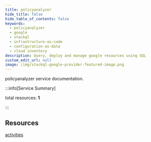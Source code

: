 ```yaml
---
title: policyanalyzer
hide_title: false
hide_table_of_contents: false
keywords:
  - policyanalyzer
  - google
  - stackql
  - infrastructure-as-code
  - configuration-as-data
  - cloud inventory
description: Query, deploy and manage google resources using SQL
custom_edit_url: null
image: /img/stackql-google-provider-featured-image.png
---
```


policyanalyzer service documentation.

:::info[Service Summary]

total resources: __1__  

:::

## Resources
<div class="row">
<div class="providerDocColumn">
<a href="/services/policyanalyzer/activities/">activities</a>
</div>
<div class="providerDocColumn">

</div>
</div>